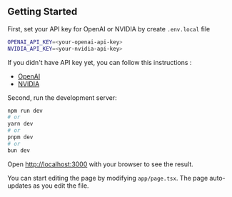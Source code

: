 ## Getting Started

First, set your API key for OpenAI or NVIDIA by create `.env.local` file
```bash
OPENAI_API_KEY=<your-openai-api-key>
NVIDIA_API_KEY=<your-nvidia-api-key>

```


If you didn't have API key yet, you can follow this instructions :
- [OpenAI](https://platform.openai.com/docs/quickstart/developer-quickstart#create-and-export-an-api-key)
- [NVIDIA](https://docs.nvidia.com/nim/large-language-models/latest/getting-started.html#generate-an-api-key)

Second, run the development server:

```bash
npm run dev
# or
yarn dev
# or
pnpm dev
# or
bun dev
```

Open [http://localhost:3000](http://localhost:3000) with your browser to see the result.

You can start editing the page by modifying `app/page.tsx`. The page auto-updates as you edit the file.
